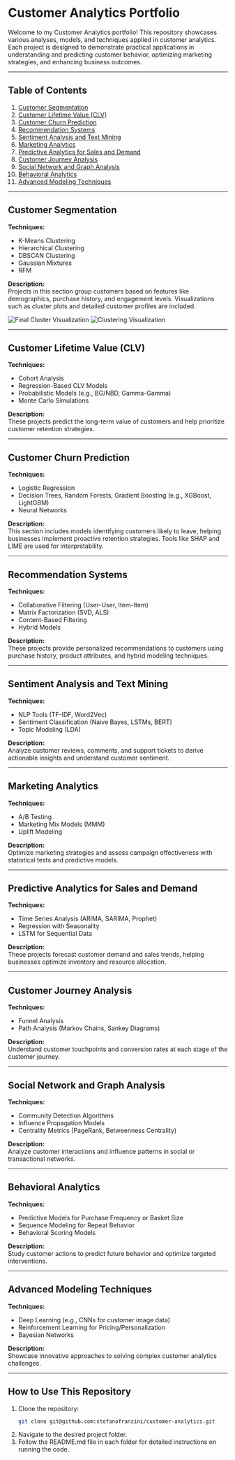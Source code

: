 # Customer Analytics Portfolio

Welcome to my Customer Analytics portfolio! This repository showcases various analyses, models, and techniques applied in customer analytics. Each project is designed to demonstrate practical applications in understanding and predicting customer behavior, optimizing marketing strategies, and enhancing business outcomes.

---

## Table of Contents

1. [Customer Segmentation](#customer-segmentation)
2. [Customer Lifetime Value (CLV)](#customer-lifetime-value-clv)
3. [Customer Churn Prediction](#customer-churn-prediction)
4. [Recommendation Systems](#recommendation-systems)
5. [Sentiment Analysis and Text Mining](#sentiment-analysis-and-text-mining)
6. [Marketing Analytics](#marketing-analytics)
7. [Predictive Analytics for Sales and Demand](#predictive-analytics-for-sales-and-demand)
8. [Customer Journey Analysis](#customer-journey-analysis)
9. [Social Network and Graph Analysis](#social-network-and-graph-analysis)
10. [Behavioral Analytics](#behavioral-analytics)
11. [Advanced Modeling Techniques](#advanced-modeling-techniques)

---

## Customer Segmentation

**Techniques:**  
- K-Means Clustering  
- Hierarchical Clustering
- DBSCAN Clustering
- Gaussian Mixtures
- RFM

**Description:**  
Projects in this section group customers based on features like demographics, purchase history, and engagement levels. Visualizations such as cluster plots and detailed customer profiles are included.

![Final Cluster Visualization](01-customer-segmentation/artifacts/imgs/clustering.png)
![Clustering Visualization](01-customer-segmentation/artifacts/imgs/RFM_segments.png)

---

## Customer Lifetime Value (CLV)

**Techniques:**  
- Cohort Analysis  
- Regression-Based CLV Models  
- Probabilistic Models (e.g., BG/NBD, Gamma-Gamma)  
- Monte Carlo Simulations  

**Description:**  
These projects predict the long-term value of customers and help prioritize customer retention strategies.

---

## Customer Churn Prediction

**Techniques:**  
- Logistic Regression  
- Decision Trees, Random Forests, Gradient Boosting (e.g., XGBoost, LightGBM)  
- Neural Networks  

**Description:**  
This section includes models identifying customers likely to leave, helping businesses implement proactive retention strategies. Tools like SHAP and LIME are used for interpretability.

---

## Recommendation Systems

**Techniques:**  
- Collaborative Filtering (User-User, Item-Item)  
- Matrix Factorization (SVD, ALS)  
- Content-Based Filtering  
- Hybrid Models  

**Description:**  
These projects provide personalized recommendations to customers using purchase history, product attributes, and hybrid modeling techniques.

---

## Sentiment Analysis and Text Mining

**Techniques:**  
- NLP Tools (TF-IDF, Word2Vec)  
- Sentiment Classification (Naive Bayes, LSTMs, BERT)  
- Topic Modeling (LDA)  

**Description:**  
Analyze customer reviews, comments, and support tickets to derive actionable insights and understand customer sentiment.

---

## Marketing Analytics

**Techniques:**  
- A/B Testing  
- Marketing Mix Models (MMM)  
- Uplift Modeling  

**Description:**  
Optimize marketing strategies and assess campaign effectiveness with statistical tests and predictive models.

---

## Predictive Analytics for Sales and Demand

**Techniques:**  
- Time Series Analysis (ARIMA, SARIMA, Prophet)  
- Regression with Seasonality  
- LSTM for Sequential Data  

**Description:**  
These projects forecast customer demand and sales trends, helping businesses optimize inventory and resource allocation.

---

## Customer Journey Analysis

**Techniques:**  
- Funnel Analysis  
- Path Analysis (Markov Chains, Sankey Diagrams)  

**Description:**  
Understand customer touchpoints and conversion rates at each stage of the customer journey.

---

## Social Network and Graph Analysis

**Techniques:**  
- Community Detection Algorithms  
- Influence Propagation Models  
- Centrality Metrics (PageRank, Betweenness Centrality)  

**Description:**  
Analyze customer interactions and influence patterns in social or transactional networks.

---

## Behavioral Analytics

**Techniques:**  
- Predictive Models for Purchase Frequency or Basket Size  
- Sequence Modeling for Repeat Behavior  
- Behavioral Scoring Models  

**Description:**  
Study customer actions to predict future behavior and optimize targeted interventions.

---

## Advanced Modeling Techniques

**Techniques:**  
- Deep Learning (e.g., CNNs for customer image data)  
- Reinforcement Learning for Pricing/Personalization  
- Bayesian Networks  

**Description:**  
Showcase innovative approaches to solving complex customer analytics challenges.

---

## How to Use This Repository

1. Clone the repository:
   ```bash
   git clone git@github.com:stefanofranzini/customer-analytics.git
   ```
2. Navigate to the desired project folder.
3. Follow the README.md file in each folder for detailed instructions on running the code.
